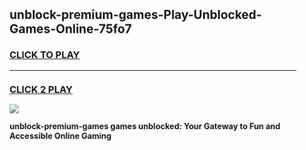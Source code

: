 
## unblock-premium-games-Play-Unblocked-Games-Online-75fo7
<h3>
<a href="https://premium76.site?title=unblock-premium-games&ref=25A">CLICK TO PLAY</a></h3>
<hr>

<h3>
<a href="https://premium76.site?title=unblock-premium-games&ref=25A">CLICK 2 PLAY</a>
  
</h3>

<a href="https://premium76.site?title=unblock-premium-games&ref=25A"><img src="https://clearcache.store/games.png"></a>


**unblock-premium-games games unblocked: Your Gateway to Fun and Accessible Online Gaming**
